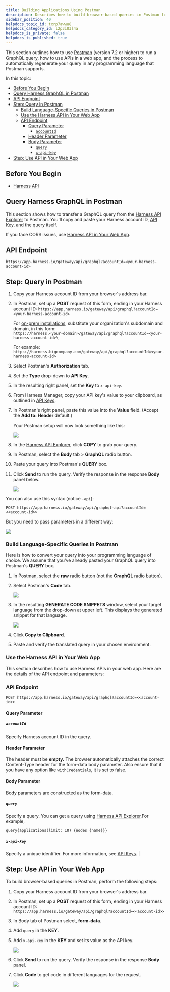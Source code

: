 ```yaml
---
title: Building Applications Using Postman
description: Describes how to build browser-based queries in Postman for Harness GraphQL APIs.
sidebar_position: 40
helpdocs_topic_id: txrp7awwu8
helpdocs_category_id: l2p3i03l4a
helpdocs_is_private: false
helpdocs_is_published: true
---
```


This section outlines how to use [Postman](https://www.postman.com/downloads/) (version 7.2 or higher) to run a GraphQL query, how to use APIs in a web app, and the process to automatically regenerate your query in any programming language that Postman supports.

In this topic:
<!-- TOC start -->
- [Before You Begin](#before-you-begin)
- [Query Harness GraphQL in Postman](#query-harness-graphql-in-postman)
- [API Endpoint](#api-endpoint)
- [Step: Query in Postman](#step-query-in-postman)
  * [Build Language-Specific Queries in Postman](#build-language-specific-queries-in-postman)
  * [Use the Harness API in Your Web App](#use-the-harness-api-in-your-web-app)
  * [API Endpoint](#api-endpoint-1)
    + [Query Parameter](#query-parameter)
      - [`accountId` ](#accountid)
    + [Header Parameter](#header-parameter)
    + [Body Parameter](#body-parameter)
      - [`query` ](#query)
      - [`x-api-key` ](#x-api-key)
- [Step: Use API in Your Web App](#step-use-api-in-your-web-app)
<!-- TOC end -->


<a name="before-you-begin"></a>

## Before You Begin

* [Harness API](harness-api.md)

<a name="query-harness-graphql-in-postman"></a>

##  Query Harness GraphQL in Postman

This section shows how to transfer a GraphQL query from the [Harness API Explorer](#api_explorer) to Postman. You'll copy and paste your Harness account ID, [API Key](#/article/smloyragsm-api-keys), and the query itself.

If you face CORS issues, use [Harness API in Your Web App](graph-ql-apis-for-browser-based-automation.md#use-the-harness-api-in-your-web-app).

<a name="api-endpoint"></a>

## API Endpoint

```
https://app.harness.io/gateway/api/graphql?accountId=<your-harness-account-id>
```
<a name="step-query-in-postman"></a>

## Step: Query in Postman

1. Copy your Harness account ID from your browser's address bar.
2. In Postman, set up a **POST** request of this form, ending in your Harness account ID: `https://app.harness.io/gateway/api/graphql?accountId=<your-harness-account-id>`  

    For [on-prem installations](../../../starthere-firstgen/harness-on-premise-versions.md), substitute your organization's subdomain and domain, in this form:  
    `https://harness.<your-domain>/gateway/api/graphql?accountId=<your-harness-account-id>\`  
      
    For example:  
    `https://harness.bigcompany.com/gateway/api/graphql?accountId=<your-harness-account-id>`
    
3. Select Postman's **Authorization** tab.
4. Set the **Type** drop-down to **API Key**.
5. In the resulting right panel, set the **Key** to `x-api-key`.
6. From Harness Manager, copy your API key's value to your clipboard, as outlined in [API Keys](../../security/access-management-howtos/api-keys.md).
7. In Postman's right panel, paste this value into the **Value** field. (Accept the **Add to: Header** default.)  
  
    Your Postman setup will now look something like this:

    ![](./static/graph-ql-apis-for-browser-based-automation-23.png)

8. In the [Harness API Explorer](#api_explorer), click **COPY** to grab your query.
9. In Postman, select the **Body** tab > **GraphQL** radio button.
10. Paste your query into Postman's **QUERY** box.
11. Click **Send** to run the query. Verify the response in the response **Body** panel below.

    ![](./static/graph-ql-apis-for-browser-based-automation-24.png)

You can also use this syntax (notice `-api`):

```
POST https://app.harness.io/gateway/api/graphql-api?accountId=<<account-id>>
```
But you need to pass parameters in a different way:

![](./static/graph-ql-apis-for-browser-based-automation-25.png)


<a name="build-language-specific-queries-in-postman"></a>

###  Build Language-Specific Queries in Postman

Here is how to convert your query into your programming language of choice. We assume that you've already pasted your GraphQL query into Postman's **QUERY** box.

1. In Postman, select the **raw** radio button (not the **GraphQL** radio button).
2. Select Postman's **Code** tab.

   ![](./static/graph-ql-apis-for-browser-based-automation-26.png)

3. In the resulting **GENERATE CODE SNIPPETS** window, select your target language from the drop-down at upper left. This displays the generated snippet for that language.

   ![](./static/graph-ql-apis-for-browser-based-automation-27.png)

4. Click **Copy to Clipboard**.
5. Paste and verify the translated query in your chosen environment.

<a name="use-the-harness-api-in-your-web-app"></a>

###  Use the Harness API in Your Web App

This section describes how to use Harness APIs in your web app. Here are the details of the API endpoint and parameters:

<a name="api-endpoint-1"></a>

### API Endpoint

```
POST https://app.harness.io/gateway/api/graphql?accountId=<<account-id>> 
```

<a name="query-parameter"></a>

#### Query Parameter


<a name="accountid"></a>

##### `accountId` 

Specify Harness account ID in the query. 

<a name="header-parameter"></a>

#### Header Parameter

The header must be **empty.** The browser automatically attaches the correct Content-Type header for the form-data body parameter. Also ensure that if you have any option like `withCredentials`, it is set to false.

<a name="body-parameter"></a>

#### Body Parameter

Body parameters are constructed as the form-data.

<a name="query"></a>

##### `query` 

Specify a query. You can get a query using [Harness API Explorer](harness-api.md#api-explorer).For example,
```
query{applications(limit: 10) {nodes {name}}}
```

<a name="x-api-key"></a>

##### `x-api-key` 

Specify a unique identifier. For more information, see [API Keys](../../security/access-management-howtos/api-keys.md). |

<a name="step-use-api-in-your-web-app"></a>

## Step: Use API in Your Web App

To build browser-based queries in Postman, perform the following steps:

1. Copy your Harness account ID from your browser's address bar.
2. In Postman, set up a **POST** request of this form, ending in your Harness account ID:  
`https://app.harness.io/gateway/api/graphql?accountId=<<account-id>>`
3. In Body tab of Postman select, **form-data**.
4. Add `query` in the **KEY**.
5. Add `x-api-key` in the **KEY** and set its value as the API key.

   ![](./static/graph-ql-apis-for-browser-based-automation-28.png)

6. Click **Send** to run the query. Verify the response in the response **Body** panel.
7. Click **Code** to get code in different languages for the request.

   ![](./static/graph-ql-apis-for-browser-based-automation-29.png)


